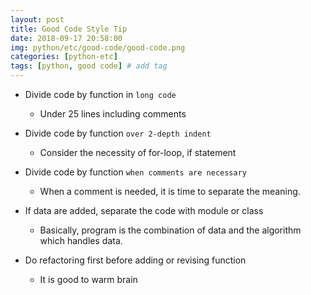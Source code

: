 ```yaml
---
layout: post
title: Good Code Style Tip
date: 2018-09-17 20:58:00
img: python/etc/good-code/good-code.png
categories: [python-etc] 
tags: [python, good code] # add tag
---
```


+ Divide code by function in `long code`
    - Under 25 lines including comments
    
+ Divide code by function `over 2-depth indent`
    - Consider the necessity of for-loop, if statement
    
+ Divide code by function `when comments are necessary`
    - When a comment is needed, it is time to separate the meaning.
    
+ If data are added, separate the code with module or class
    - Basically, program is the combination of data and the algorithm which handles data.

+ Do refactoring first before adding or revising function
    - It is good to warm brain